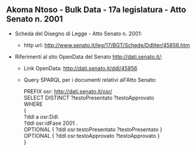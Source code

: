 ## Akoma Ntoso - Bulk Data - 17a legislatura - Atto Senato n. 2001 ##

* Scheda del Disegno di Legge - Atto Senato n. 2001:
	* http url: http://www.senato.it/leg/17/BGT/Schede/Ddliter/45856.htm

* Riferimenti al sito OpenData del Senato http://dati.senato.it/:
	* Link OpenData: http://dati.senato.it/ddl/45856
	* Query SPARQL per i documenti relativi all'Atto Senato:

        PREFIX osr: <http://dati.senato.it/osr/>  
		SELECT DISTINCT ?testoPresentato ?testoApprovato  
		WHERE  
		{  
		    ?ddl a osr:Ddl.  
		    ?ddl osr:idFase 2001 .  
		    OPTIONAL { ?ddl osr:testoPresentato ?testoPresentato }  
		    OPTIONAL { ?ddl osr:testoApprovato ?testoApprovato }  
		}
		